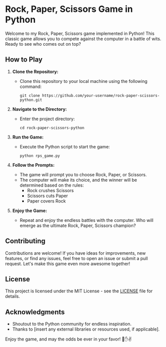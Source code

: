 # Rock, Paper, Scissors Game in Python

Welcome to my Rock, Paper, Scissors game implemented in Python! This classic game allows you to compete against the computer in a battle of wits. Ready to see who comes out on top?

## How to Play

1. **Clone the Repository:**
   - Clone this repository to your local machine using the following command:
     ```
     git clone https://github.com/your-username/rock-paper-scissors-python.git
     ```

2. **Navigate to the Directory:**
   - Enter the project directory:
     ```
     cd rock-paper-scissors-python
     ```

3. **Run the Game:**
   - Execute the Python script to start the game:
     ```
     python rps_game.py
     ```

4. **Follow the Prompts:**
   - The game will prompt you to choose Rock, Paper, or Scissors.
   - The computer will make its choice, and the winner will be determined based on the rules:
     - Rock crushes Scissors
     - Scissors cuts Paper
     - Paper covers Rock

5. **Enjoy the Game:**
   - Repeat and enjoy the endless battles with the computer. Who will emerge as the ultimate Rock, Paper, Scissors champion?

## Contributing

Contributions are welcome! If you have ideas for improvements, new features, or find any issues, feel free to open an issue or submit a pull request. Let's make this game even more awesome together!

## License

This project is licensed under the MIT License - see the [LICENSE](LICENSE) file for details.

## Acknowledgments

- Shoutout to the Python community for endless inspiration.
- Thanks to [insert any external libraries or resources used, if applicable].

Enjoy the game, and may the odds be ever in your favor! 🤘✋✌️
